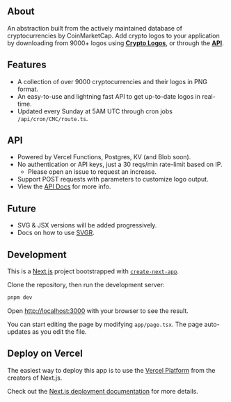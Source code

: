 ## About

An abstraction built from the actively maintained database of cryptocurrencies by CoinMarketCap. Add crypto logos to your application by downloading from 9000+ logos using [**Crypto Logos**](https://cryptologos.vercel.app), or through the [**API**](https://github.com/0x-Legend/crypto-logos/blob/c35e0141730f32ac4d9768d7ff56ec8ed58721d5/app/api/README.md).

## Features

- A collection of over 9000 cryptocurrencies and their logos in PNG format.
- An easy-to-use and lightning fast API to get up-to-date logos in real-time.
- Updated every Sunday at 5AM UTC through cron jobs ```/api/cron/CMC/route.ts```.

## API
- Powered by Vercel Functions, Postgres, KV (and Blob soon).
- No authentication or API keys, just a 30 reqs/min rate-limit based on IP. 
  - Please open an issue to request an increase.
- Support POST requests with parameters to customize logo output.
- View the [API Docs](https://github.com/0x-Legend/crypto-logos/blob/c35e0141730f32ac4d9768d7ff56ec8ed58721d5/app/api/README.md) for more info.

## Future
- SVG & JSX versions will be added progressively.
- Docs on how to use [SVGR](https://react-svgr.com/).

## Development

This is a [Next.js](https://nextjs.org/) project bootstrapped with [`create-next-app`](https://github.com/vercel/next.js/tree/canary/packages/create-next-app).

Clone the repository, then run the development server:

```bash
pnpm dev
```

Open [http://localhost:3000](http://localhost:3000) with your browser to see the result.

You can start editing the page by modifying `app/page.tsx`. The page auto-updates as you edit the file.


## Deploy on Vercel

The easiest way to deploy this app is to use the [Vercel Platform](https://vercel.com/new?utm_medium=default-template&filter=next.js&utm_source=create-next-app&utm_campaign=create-next-app-readme) from the creators of Next.js.

Check out the [Next.js deployment documentation](https://nextjs.org/docs/deployment) for more details.
